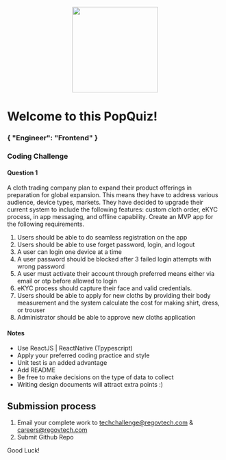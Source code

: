 <p align="center"> 
    <img src="https://regov-store.s3.ap-southeast-1.amazonaws.com/REGOV+Logo_CMYK.png" width="200" >
</p>

# Welcome to this PopQuiz!
### { "Engineer": "Frontend" }

### Coding Challenge

#### Question 1

A cloth trading company plan to expand their product offerings in preparation for global expansion. This means they have to address various audience, device types, markets. They have decided to upgrade their current system to include the following features: custom cloth order, eKYC process, in app messaging, and offline capability.
Create an MVP app for the following requirements.

1. Users should be able to do seamless registration on the app
2. Users should be able to use forget password, login, and logout
3. A user can login one device at a time
4. A user password should be blocked after 3 failed login attempts with wrong password
5. A user must activate their account through preferred means either via email or otp before allowed to login
6. eKYC process should capture their face and valid credentials.
7. Users should be able to apply for new cloths by providing their body measurement and the system calculate the cost for making shirt, dress, or trouser
8. Administrator should be able to approve new cloths application


#### Notes

- Use ReactJS | ReactNative (Tpypescript)
- Apply your preferred coding practice and style
- Unit test is an added advantage
- Add README 
- Be free to make decisions on the type of data to collect
- Writing design documents will attract extra points :)


## Submission process

1. Email your complete work to techchallenge@regovtech.com & careers@regovtech.com
2. Submit Github Repo

Good Luck!

